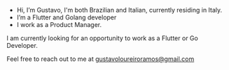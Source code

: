 - Hi, I’m Gustavo, I'm both Brazilian and Italian, currently residing in Italy.
- I’m a Flutter and Golang developer
- I work as a Product Manager.

I am currently looking for an opportunity to work as a Flutter or Go Developer. 

Feel free to reach out to me at gustavoloureiroramos@gmail.com
